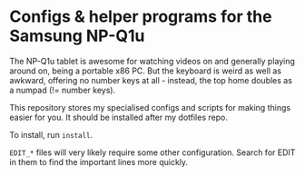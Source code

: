 Configs & helper programs for the Samsung NP-Q1u
================================================

The NP-Q1u tablet is awesome for watching videos on and generally playing
around on, being a portable x86 PC. But the keyboard is weird as well as
awkward, offering no number keys at all - instead, the top home doubles as a
numpad (!= number keys).

This repository stores my specialised configs and scripts for making things
easier for you. It should be installed after my dotfiles repo.

To install, run `install`.

`EDIT_*` files will very likely require some other configuration. Search for
EDIT in them to find the important lines more quickly.
